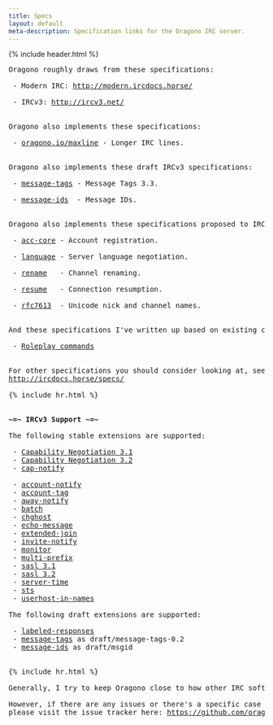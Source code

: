 ```yaml
---
title: Specs
layout: default
meta-description: Specification links for the Oragono IRC server.
---
```

{% include header.html %}

<pre>
Oragono roughly draws from these specifications:

 - Modern IRC: <a href="http://modern.ircdocs.horse/">http://modern.ircdocs.horse/</a>

 - IRCv3: <a href="http://ircv3.net/">http://ircv3.net/</a>


Oragono also implements these specifications:

 - <a href="/maxline.html">oragono.io/maxline</a> - Longer IRC lines.


Oragono also implements these draft IRCv3 specifications:

 - <a href="http://ircv3.net/specs/core/message-tags-3.3.html">message-tags</a> - Message Tags 3.3.

 - <a href="http://ircv3.net/specs/extensions/message-ids.html">message-ids</a>  - Message IDs.


Oragono also implements these specifications proposed to IRCv3:

 - <a href="https://github.com/DanielOaks/ircv3-specifications/blob/register-and-verify/extensions/acc-core.md">acc-core</a> - Account registration.

 - <a href="https://gist.github.com/DanielOaks/8126122f74b26012a3de37db80e4e0c6">language</a> - Server language negotiation.

 - <a href="https://github.com/SaberUK/ircv3-specifications/blob/rename/extensions/rename.md">rename</a>   - Channel renaming.

 - <a href="https://github.com/DanielOaks/ircv3-specifications/blob/master+resume/extensions/resume.md">resume</a>   - Connection resumption.

 - <a href="https://github.com/DanielOaks/ircv3-specifications/blob/master%2Brfc7700/documentation/rfc7613.md">rfc7613</a>  - Unicode nick and channel names.


And these specifications I've written up based on existing commands and behaviour:

 - <a href="https://gist.github.com/DanielOaks/420d14efbbcda93a7d7e1dc00bf7dc25">Roleplay commands</a>


For other specifications you should consider looking at, see this page:
<a href="http://ircdocs.horse/specs/">http://ircdocs.horse/specs/</a>

{% include hr.html %}


<strong>~=~ IRCv3 Support ~=~</strong>

The following stable extensions are supported:

 - <a href="http://ircv3.net/specs/core/capability-negotiation-3.1.html">Capability Negotiation 3.1</a>
 - <a href="http://ircv3.net/specs/core/capability-negotiation-3.2.html">Capability Negotiation 3.2</a>
 - <a href="http://ircv3.net/specs/extensions/cap-notify-3.2.html">cap-notify</a>

 - <a href="http://ircv3.net/specs/extensions/account-notify-3.1.html">account-notify</a>
 - <a href="http://ircv3.net/specs/extensions/account-tag-3.2.html">account-tag</a>
 - <a href="http://ircv3.net/specs/extensions/away-notify-3.1.html">away-notify</a>
 - <a href="https://ircv3.net/specs/extensions/batch-3.2.html">batch</a>
 - <a href="http://ircv3.net/specs/extensions/chghost-3.2.html">chghost</a>
 - <a href="http://ircv3.net/specs/extensions/echo-message-3.2.html">echo-message</a>
 - <a href="http://ircv3.net/specs/extensions/extended-join-3.1.html">extended-join</a>
 - <a href="http://ircv3.net/specs/extensions/invite-notify-3.2.html">invite-notify</a>
 - <a href="http://ircv3.net/specs/core/monitor-3.2.html">monitor</a>
 - <a href="http://ircv3.net/specs/extensions/multi-prefix-3.1.html">multi-prefix</a>
 - <a href="http://ircv3.net/specs/extensions/sasl-3.1.html">sasl 3.1</a>
 - <a href="http://ircv3.net/specs/extensions/sasl-3.2.html">sasl 3.2</a>
 - <a href="http://ircv3.net/specs/extensions/server-time-3.2.html">server-time</a>
 - <a href="http://ircv3.net/specs/extensions/sts.html">sts</a>
 - <a href="http://ircv3.net/specs/extensions/userhost-in-names-3.2.html">userhost-in-names</a>

The following draft extensions are supported:

 - <a href="https://ircv3.net/specs/extensions/labeled-response.html">labeled-responses</a>
 - <a href="http://ircv3.net/specs/core/message-tags-3.3.html">message-tags</a> as draft/message-tags-0.2
 - <a href="http://ircv3.net/specs/extensions/message-ids.html">message-ids</a> as draft/msgid


{% include hr.html %}

Generally, I try to keep Oragono close to how other IRC software behaves.

However, if there are any issues or there's a specific case you'd like to report,
please visit the issue tracker here: <a href="https://github.com/oragono/oragono/issues">https://github.com/oragono/oragono/issues</a>
</pre>